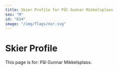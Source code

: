 ```yaml
---
title: Skier Profile for Pål Gunnar Mikkelsplass
sex: "M"
id: "634"
image: "/img/flags/nor.svg" 
---
```


# Skier Profile

This page is for: Pål Gunnar Mikkelsplass.
    